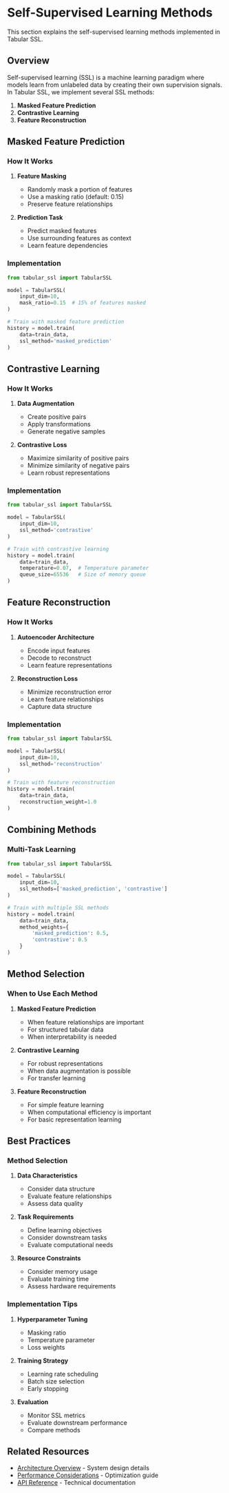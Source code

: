 # Self-Supervised Learning Methods

This section explains the self-supervised learning methods implemented in Tabular SSL.

## Overview

Self-supervised learning (SSL) is a machine learning paradigm where models learn from unlabeled data by creating their own supervision signals. In Tabular SSL, we implement several SSL methods:

1. **Masked Feature Prediction**
2. **Contrastive Learning**
3. **Feature Reconstruction**

## Masked Feature Prediction

### How It Works

1. **Feature Masking**
   - Randomly mask a portion of features
   - Use a masking ratio (default: 0.15)
   - Preserve feature relationships

2. **Prediction Task**
   - Predict masked features
   - Use surrounding features as context
   - Learn feature dependencies

### Implementation

```python
from tabular_ssl import TabularSSL

model = TabularSSL(
    input_dim=10,
    mask_ratio=0.15  # 15% of features masked
)

# Train with masked feature prediction
history = model.train(
    data=train_data,
    ssl_method='masked_prediction'
)
```

## Contrastive Learning

### How It Works

1. **Data Augmentation**
   - Create positive pairs
   - Apply transformations
   - Generate negative samples

2. **Contrastive Loss**
   - Maximize similarity of positive pairs
   - Minimize similarity of negative pairs
   - Learn robust representations

### Implementation

```python
from tabular_ssl import TabularSSL

model = TabularSSL(
    input_dim=10,
    ssl_method='contrastive'
)

# Train with contrastive learning
history = model.train(
    data=train_data,
    temperature=0.07,  # Temperature parameter
    queue_size=65536   # Size of memory queue
)
```

## Feature Reconstruction

### How It Works

1. **Autoencoder Architecture**
   - Encode input features
   - Decode to reconstruct
   - Learn feature representations

2. **Reconstruction Loss**
   - Minimize reconstruction error
   - Learn feature relationships
   - Capture data structure

### Implementation

```python
from tabular_ssl import TabularSSL

model = TabularSSL(
    input_dim=10,
    ssl_method='reconstruction'
)

# Train with feature reconstruction
history = model.train(
    data=train_data,
    reconstruction_weight=1.0
)
```

## Combining Methods

### Multi-Task Learning

```python
from tabular_ssl import TabularSSL

model = TabularSSL(
    input_dim=10,
    ssl_methods=['masked_prediction', 'contrastive']
)

# Train with multiple SSL methods
history = model.train(
    data=train_data,
    method_weights={
        'masked_prediction': 0.5,
        'contrastive': 0.5
    }
)
```

## Method Selection

### When to Use Each Method

1. **Masked Feature Prediction**
   - When feature relationships are important
   - For structured tabular data
   - When interpretability is needed

2. **Contrastive Learning**
   - For robust representations
   - When data augmentation is possible
   - For transfer learning

3. **Feature Reconstruction**
   - For simple feature learning
   - When computational efficiency is important
   - For basic representation learning

## Best Practices

### Method Selection

1. **Data Characteristics**
   - Consider data structure
   - Evaluate feature relationships
   - Assess data quality

2. **Task Requirements**
   - Define learning objectives
   - Consider downstream tasks
   - Evaluate computational needs

3. **Resource Constraints**
   - Consider memory usage
   - Evaluate training time
   - Assess hardware requirements

### Implementation Tips

1. **Hyperparameter Tuning**
   - Masking ratio
   - Temperature parameter
   - Loss weights

2. **Training Strategy**
   - Learning rate scheduling
   - Batch size selection
   - Early stopping

3. **Evaluation**
   - Monitor SSL metrics
   - Evaluate downstream performance
   - Compare methods

## Related Resources

- [Architecture Overview](architecture.md) - System design details
- [Performance Considerations](performance.md) - Optimization guide
- [API Reference](../reference/api.md) - Technical documentation 